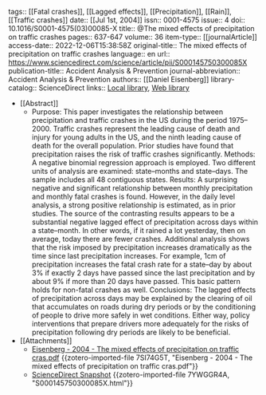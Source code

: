 tags:: [[Fatal crashes]], [[Lagged effects]], [[Precipitation]], [[Rain]], [[Traffic crashes]]
date:: [[Jul 1st, 2004]]
issn:: 0001-4575
issue:: 4
doi:: 10.1016/S0001-4575(03)00085-X
title:: @The mixed effects of precipitation on traffic crashes
pages:: 637-647
volume:: 36
item-type:: [[journalArticle]]
access-date:: 2022-12-06T15:38:58Z
original-title:: The mixed effects of precipitation on traffic crashes
language:: en
url:: https://www.sciencedirect.com/science/article/pii/S000145750300085X
publication-title:: Accident Analysis & Prevention
journal-abbreviation:: Accident Analysis & Prevention
authors:: [[Daniel Eisenberg]]
library-catalog:: ScienceDirect
links:: [Local library](zotero://select/library/items/R9TMP4A9), [Web library](https://www.zotero.org/users/9756735/items/R9TMP4A9)

- [[Abstract]]
	- Purpose: This paper investigates the relationship between precipitation and traffic crashes in the US during the period 1975–2000. Traffic crashes represent the leading cause of death and injury for young adults in the US, and the ninth leading cause of death for the overall population. Prior studies have found that precipitation raises the risk of traffic crashes significantly. Methods: A negative binomial regression approach is employed. Two different units of analysis are examined: state–months and state–days. The sample includes all 48 contiguous states. Results: A surprising negative and significant relationship between monthly precipitation and monthly fatal crashes is found. However, in the daily level analysis, a strong positive relationship is estimated, as in prior studies. The source of the contrasting results appears to be a substantial negative lagged effect of precipitation across days within a state–month. In other words, if it rained a lot yesterday, then on average, today there are fewer crashes. Additional analysis shows that the risk imposed by precipitation increases dramatically as the time since last precipitation increases. For example, 1cm of precipitation increases the fatal crash rate for a state–day by about 3% if exactly 2 days have passed since the last precipitation and by about 9% if more than 20 days have passed. This basic pattern holds for non-fatal crashes as well. Conclusions: The lagged effects of precipitation across days may be explained by the clearing of oil that accumulates on roads during dry periods or by the conditioning of people to drive more safely in wet conditions. Either way, policy interventions that prepare drivers more adequately for the risks of precipitation following dry periods are likely to be beneficial.
- [[Attachments]]
	- [Eisenberg - 2004 - The mixed effects of precipitation on traffic cras.pdf](zotero://select/library/items/7SI74G5T) {{zotero-imported-file 7SI74G5T, "Eisenberg - 2004 - The mixed effects of precipitation on traffic cras.pdf"}}
	- [ScienceDirect Snapshot](https://www.sciencedirect.com/science/article/abs/pii/S000145750300085X) {{zotero-imported-file 7YWGGR4A, "S000145750300085X.html"}}